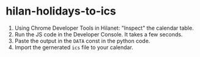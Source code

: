 # hilan-holidays-to-ics

1. Using Chrome Developer Tools in Hilanet: "Inspect" the calendar table.
2. Run the JS code in the Developer Console. It takes a few seconds.
3. Paste the output in the `DATA` const in the python code.
4. Import the gernerated `ics` file to your calendar.

